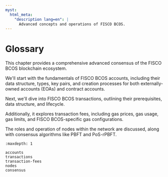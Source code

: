 ```yaml
---
myst:
  html_meta:
    "description lang=en": |
      Advanced concepts and operations of FISCO BCOS.
---
```


# Glossary

This chapter provides a comprehensive advanced consensus of the FISCO BCOS blockchain ecosystem.

We'll start with the fundamentals of FISCO BCOS accounts, including their data structure, types, key pairs, and creation processes for both externally-owned accounts (EOAs) and contract accounts.

Next, we'll dive into FISCO BCOS transactions, outlining their prerequisites, data structure, and lifecycle.

Additionally, it explores transaction fees, including gas prices, gas usage, gas limits, and FISCO BCOS-specific gas configurations.

The roles and operation of nodes within the network are discussed, along with consensus algorithms like PBFT and PoS-rPBFT.

```{toctree}
:maxdepth: 1

accounts
transactions
transaction-fees
nodes
consensus
```
